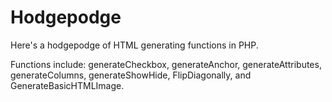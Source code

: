 Hodgepodge
==========

Here's a hodgepodge of HTML generating functions in PHP.

Functions include: generateCheckbox, generateAnchor, generateAttributes, generateColumns, generateShowHide, FlipDiagonally, and GenerateBasicHTMLImage.